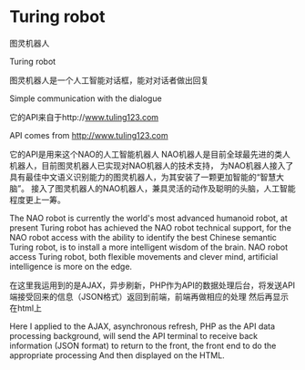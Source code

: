 # Turing robot
图灵机器人

Turing robot

图灵机器人是一个人工智能对话框，能对对话者做出回复

Simple communication with the dialogue

它的API来自于http://www.tuling123.com

API comes from http://www.tuling123.com

它的API是用来这个NAO的人工智能机器人
NAO机器人是目前全球最先进的类人机器人，目前图灵机器人已实现对NAO机器人的技术支持，
为NAO机器人接入了具有最佳中文语义识别能力的图灵机器人，为其安装了一颗更加智能的“智慧大脑”。
接入了图灵机器人的NAO机器人，兼具灵活的动作及聪明的头脑，人工智能程度更上一筹。

The NAO robot is currently the world's most advanced humanoid robot, 
at present Turing robot has achieved the NAO robot technical support, 
for the NAO robot access with the ability to identify the best Chinese semantic Turing robot, 
is to install a more intelligent wisdom of the brain.
NAO robot access Turing robot, both flexible movements and clever mind, artificial intelligence is more on the edge.

在这里我运用到的是AJAX，异步刷新，PHP作为API的数据处理后台，将发送API端接受回来的信息（JSON格式）返回到前端，前端再做相应的处理
然后再显示在html上

Here I applied to the AJAX, asynchronous refresh, PHP as the API data processing background, 
will send the API terminal to receive back information (JSON format) to return to the front, 
the front end to do the appropriate processing
And then displayed on the HTML.

